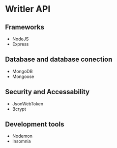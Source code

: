 # Writler API

## Frameworks
- NodeJS
- Express
## Database and database conection
- MongoDB
- Mongoose
## Security and Accessability
- JsonWebToken
- Bcrypt
## Development tools
- Nodemon
- Insomnia

